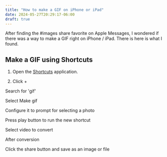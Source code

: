 ```yaml
---
title: "How to make a GIF on iPhone or iPad"
date: 2024-05-27T20:29:17-06:00
draft: true
---
```


After finding the #images share favorite on Apple Messages, I wondered if there was a way to make a GIF right on iPhone / iPad.
There is here is what I found.

## Make a GIF using Shortcuts 

1. Open the [Shortcuts](https://apps.apple.com/us/app/shortcuts/id915249334) application.

2. Click +

Search for 'gif'

Select Make gif

Configure it to prompt for selecting a photo

Press play button to run the new shortcut

Select video to convert

After conversion

Click the share button and save as an image or file 